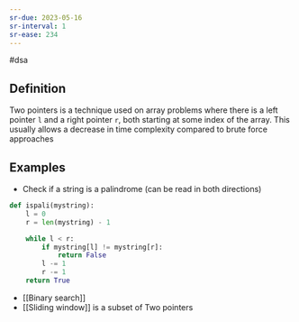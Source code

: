 ```yaml
---
sr-due: 2023-05-16
sr-interval: 1
sr-ease: 234
---
```


#dsa

## Definition

Two pointers is a technique used on array problems where there is a left pointer `l` and a right pointer `r`, both starting at some index of the array. This usually allows a decrease in time complexity compared to brute force approaches

## Examples

- Check if a string is a palindrome (can be read in both directions)

```python
def ispali(mystring):
	l = 0
	r = len(mystring) - 1

	while l < r:
		if mystring[l] != mystring[r]:
			return False
		l -= 1
		r -= 1
	return True
```

- [[Binary search]]
- [[Sliding window]] is a subset of Two pointers
